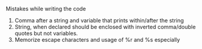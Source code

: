Mistakes while writing the code


1. Comma after a string and variable that prints within/after the string
2. String, when declared should be enclosed with inverted comma/double quotes but not variables.
3. Memorize escape characters and usage of %r and %s especially  
